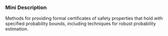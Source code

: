 ### Mini Description

Methods for providing formal certificates of safety properties that hold with specified probability bounds, including techniques for robust probability estimation.
